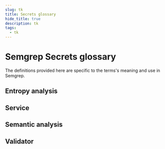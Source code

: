 ```yaml
---
slug: tk
title: Secrets glossary
hide_title: true
description: tk
tags:
  - tk
---
```


# Semgrep Secrets glossary

The definitions provided here are specific to the terms's meaning and use in Semgrep.

## Entropy analysis


## Service

## Semantic analysis


## Validator


